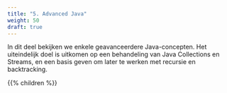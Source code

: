 ```yaml
---
title: "5. Advanced Java"
weight: 50
draft: true
---
```


In dit deel bekijken we enkele geavanceerdere Java-concepten.
Het uiteindelijk doel is uitkomen op een behandeling van Java Collections en Streams,
en een basis geven om later te werken met recursie en backtracking.

{{% children %}}
